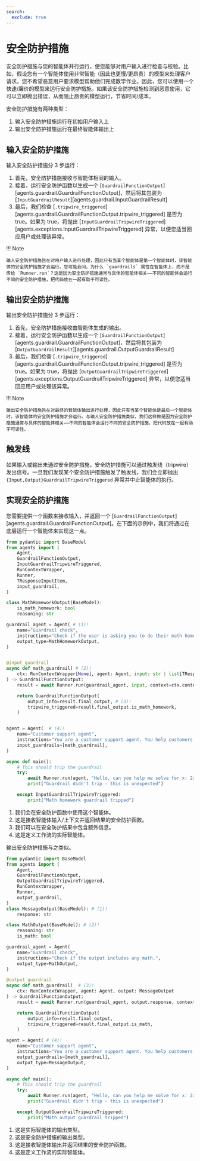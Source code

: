 ```yaml
---
search:
  exclude: true
---
```

# 安全防护措施

安全防护措施与您的智能体并行运行，使您能够对用户输入进行检查与校验。比如，假设您有一个智能体使用非常智能（因此也更慢/更昂贵）的模型来处理客户请求。您不希望恶意用户要求模型帮助他们完成数学作业。因此，您可以使用一个快速/廉价的模型来运行安全防护措施。如果该安全防护措施检测到恶意使用，它可以立即抛出错误，从而阻止昂贵的模型运行，节省时间/成本。

安全防护措施有两种类型：

1. 输入安全防护措施运行在初始用户输入上
2. 输出安全防护措施运行在最终智能体输出上

## 输入安全防护措施

输入安全防护措施分 3 步运行：

1. 首先，安全防护措施接收与智能体相同的输入。
2. 接着，运行安全防护函数以生成一个 [`GuardrailFunctionOutput`][agents.guardrail.GuardrailFunctionOutput]，然后将其包装为 [`InputGuardrailResult`][agents.guardrail.InputGuardrailResult]
3. 最后，我们检查 [`.tripwire_triggered`][agents.guardrail.GuardrailFunctionOutput.tripwire_triggered] 是否为 true。如果为 true，将抛出 [`InputGuardrailTripwireTriggered`][agents.exceptions.InputGuardrailTripwireTriggered] 异常，以便您适当回应用户或处理该异常。

!!! Note

    输入安全防护措施旨在对用户输入进行处理，因此只有当某个智能体是第一个智能体时，该智能体的安全防护措施才会运行。您可能会问，为什么 `guardrails` 属性在智能体上，而不是传给 `Runner.run`？这是因为安全防护措施通常与具体的智能体相关——不同的智能体会运行不同的安全防护措施，把代码放在一起有助于可读性。

## 输出安全防护措施

输出安全防护措施分 3 步运行：

1. 首先，安全防护措施接收由智能体生成的输出。
2. 接着，运行安全防护函数以生成一个 [`GuardrailFunctionOutput`][agents.guardrail.GuardrailFunctionOutput]，然后将其包装为 [`OutputGuardrailResult`][agents.guardrail.OutputGuardrailResult]
3. 最后，我们检查 [`.tripwire_triggered`][agents.guardrail.GuardrailFunctionOutput.tripwire_triggered] 是否为 true。如果为 true，将抛出 [`OutputGuardrailTripwireTriggered`][agents.exceptions.OutputGuardrailTripwireTriggered] 异常，以便您适当回应用户或处理该异常。

!!! Note

    输出安全防护措施旨在对最终的智能体输出进行处理，因此只有当某个智能体是最后一个智能体时，该智能体的安全防护措施才会运行。与输入安全防护措施类似，我们这样做是因为安全防护措施通常与具体的智能体相关——不同的智能体会运行不同的安全防护措施，把代码放在一起有助于可读性。

## 触发线

如果输入或输出未通过安全防护措施，安全防护措施可以通过触发线（tripwire）发出信号。一旦我们发现某个安全防护措施触发了触发线，我们会立即抛出 `{Input,Output}GuardrailTripwireTriggered` 异常并中止智能体的执行。

## 实现安全防护措施

您需要提供一个函数来接收输入，并返回一个 [`GuardrailFunctionOutput`][agents.guardrail.GuardrailFunctionOutput]。在下面的示例中，我们将通过在底层运行一个智能体来实现这一点。

```python
from pydantic import BaseModel
from agents import (
    Agent,
    GuardrailFunctionOutput,
    InputGuardrailTripwireTriggered,
    RunContextWrapper,
    Runner,
    TResponseInputItem,
    input_guardrail,
)

class MathHomeworkOutput(BaseModel):
    is_math_homework: bool
    reasoning: str

guardrail_agent = Agent( # (1)!
    name="Guardrail check",
    instructions="Check if the user is asking you to do their math homework.",
    output_type=MathHomeworkOutput,
)


@input_guardrail
async def math_guardrail( # (2)!
    ctx: RunContextWrapper[None], agent: Agent, input: str | list[TResponseInputItem]
) -> GuardrailFunctionOutput:
    result = await Runner.run(guardrail_agent, input, context=ctx.context)

    return GuardrailFunctionOutput(
        output_info=result.final_output, # (3)!
        tripwire_triggered=result.final_output.is_math_homework,
    )


agent = Agent(  # (4)!
    name="Customer support agent",
    instructions="You are a customer support agent. You help customers with their questions.",
    input_guardrails=[math_guardrail],
)

async def main():
    # This should trip the guardrail
    try:
        await Runner.run(agent, "Hello, can you help me solve for x: 2x + 3 = 11?")
        print("Guardrail didn't trip - this is unexpected")

    except InputGuardrailTripwireTriggered:
        print("Math homework guardrail tripped")
```

1. 我们会在安全防护函数中使用这个智能体。
2. 这是接收智能体输入/上下文并返回结果的安全防护函数。
3. 我们可以在安全防护结果中包含额外信息。
4. 这是定义工作流的实际智能体。

输出安全防护措施与之类似。

```python
from pydantic import BaseModel
from agents import (
    Agent,
    GuardrailFunctionOutput,
    OutputGuardrailTripwireTriggered,
    RunContextWrapper,
    Runner,
    output_guardrail,
)
class MessageOutput(BaseModel): # (1)!
    response: str

class MathOutput(BaseModel): # (2)!
    reasoning: str
    is_math: bool

guardrail_agent = Agent(
    name="Guardrail check",
    instructions="Check if the output includes any math.",
    output_type=MathOutput,
)

@output_guardrail
async def math_guardrail(  # (3)!
    ctx: RunContextWrapper, agent: Agent, output: MessageOutput
) -> GuardrailFunctionOutput:
    result = await Runner.run(guardrail_agent, output.response, context=ctx.context)

    return GuardrailFunctionOutput(
        output_info=result.final_output,
        tripwire_triggered=result.final_output.is_math,
    )

agent = Agent( # (4)!
    name="Customer support agent",
    instructions="You are a customer support agent. You help customers with their questions.",
    output_guardrails=[math_guardrail],
    output_type=MessageOutput,
)

async def main():
    # This should trip the guardrail
    try:
        await Runner.run(agent, "Hello, can you help me solve for x: 2x + 3 = 11?")
        print("Guardrail didn't trip - this is unexpected")

    except OutputGuardrailTripwireTriggered:
        print("Math output guardrail tripped")
```

1. 这是实际智能体的输出类型。
2. 这是安全防护措施的输出类型。
3. 这是接收智能体输出并返回结果的安全防护函数。
4. 这是定义工作流的实际智能体。